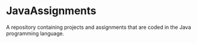 # JavaAssignments
A repository containing projects and assignments that are coded in the Java programming language.
